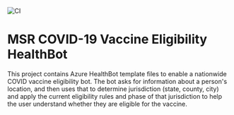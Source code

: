 ![CI](https://github.com/microsoft/covid-vaccine-bot/workflows/CI/badge.svg)

# MSR COVID-19 Vaccine Eligibility HealthBot

This project contains Azure HealthBot template files to enable a nationwide COVID vaccine eligibility bot. The bot asks for information about a person's location, and then uses that to determine jurisdiction (state, county, city) and apply the current eligibility rules and phase of that jurisdiction to help the user understand whether they are eligible for the vaccine.
